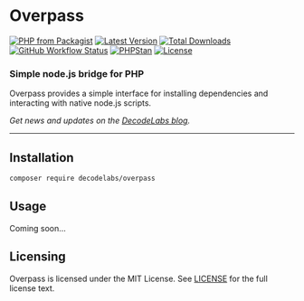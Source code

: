 # Overpass

[![PHP from Packagist](https://img.shields.io/packagist/php-v/decodelabs/overpass?style=flat)](https://packagist.org/packages/decodelabs/overpass)
[![Latest Version](https://img.shields.io/packagist/v/decodelabs/overpass.svg?style=flat)](https://packagist.org/packages/decodelabs/overpass)
[![Total Downloads](https://img.shields.io/packagist/dt/decodelabs/overpass.svg?style=flat)](https://packagist.org/packages/decodelabs/overpass)
[![GitHub Workflow Status](https://img.shields.io/github/workflow/status/decodelabs/overpass/Integrate)](https://github.com/decodelabs/overpass/actions/workflows/integrate.yml)
[![PHPStan](https://img.shields.io/badge/PHPStan-enabled-44CC11.svg?longCache=true&style=flat)](https://github.com/phpstan/phpstan)
[![License](https://img.shields.io/packagist/l/decodelabs/overpass?style=flat)](https://packagist.org/packages/decodelabs/overpass)

### Simple node.js bridge for PHP

Overpass provides a simple interface for installing dependencies and interacting with native node.js scripts.

_Get news and updates on the [DecodeLabs blog](https://blog.decodelabs.com)._

---


## Installation

```bash
composer require decodelabs/overpass
```

## Usage

Coming soon...

## Licensing
Overpass is licensed under the MIT License. See [LICENSE](./LICENSE) for the full license text.
